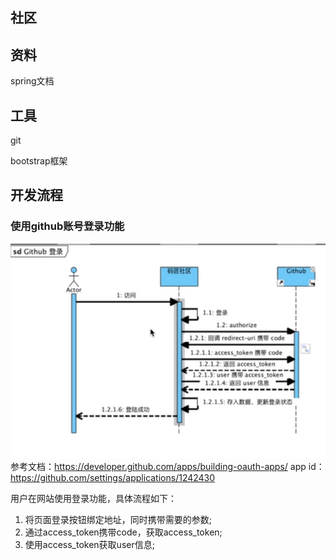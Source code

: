 ## 社区

## 资料
spring文档

## 工具
git

bootstrap框架

## 开发流程

### 使用github账号登录功能
![avatar](./image/login_process.PNG)
参考文档：https://developer.github.com/apps/building-oauth-apps/
app id：https://github.com/settings/applications/1242430

用户在网站使用登录功能，具体流程如下：
1. 将页面登录按钮绑定地址，同时携带需要的参数;
2. 通过access_token携带code，获取access_token;
3. 使用access_token获取user信息;